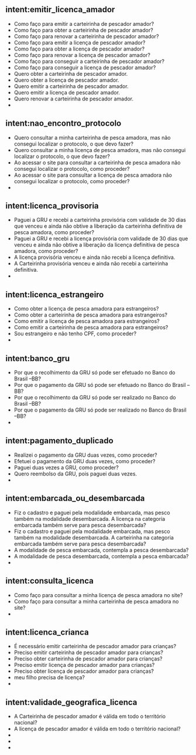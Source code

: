 ## intent:emitir_licenca_amador
 - Como faço para emitir a carteirinha de pescador amador?
 - Como faço para obter a carteirinha de pescador amador?
 - Como faço para renovar a carteirinha de pescador amador?
 - Como faço para emitir a licença de pescador amador?
 - Como faço para obter a licença de pescador amador?
 - Como faço para renovar a licença de pescador amador?
 - Como faço para conseguir a carteirinha de pescador amador?
 - Como faço para conseguir a licença de pescador amador?
 - Quero obter a carteirinha de pescador amador.
 - Quero obter a licença de pescador amador.
 - Quero emitir a carteirinha de pescador amador.
 - Quero emitir a licença de pescador amador.
 - Quero renovar a carteirinha de pescador amador.
 - 
## intent:nao_encontro_protocolo
 - Quero consultar a minha carteirinha de pesca amadora, mas não consegui localizar o protocolo, o que devo fazer?
 - Quero consultar a minha licença de pesca amadora, mas não consegui localizar o protocolo, o que devo fazer?
 - Ao acessar o site para consultar a carteirinha de pesca amadora não consegui localizar o protocolo, como proceder?
 - Ao acessar o site para consultar a licença de pesca amadora não consegui localizar o protocolo, como proceder?
 - 
## intent:licenca_provisoria
 - Paguei a GRU e recebi a carteirinha provisória com validade de 30 dias que venceu e ainda não obtive a liberação da carteirinha definitiva de pesca amadora, como proceder?
 - Paguei a GRU e recebi a licença provisória com validade de 30 dias que venceu e ainda não obtive a liberação da licença definitiva de pesca amadora, como proceder?
 - A licença provisória venceu e ainda não recebi a licença definitiva.
 - A Carteirinha provisória venceu e ainda não recebi a carteirinha definitiva.
 - 
## intent:licenca_estrangeiro
 - Como obter a licença de pesca amadora para estrangeiros?
 - Como obter a carteirinha de pesca amadora para estrangeiros?
 - Como emitir a licença de pesca amadora para estrangeiros?
 - Como emitir a carteirinha de pesca amadora para estrangeiros?
 - Sou estrangeiro e não tenho CPF, como proceder?
 - 
## intent:banco_gru
 - Por que o recolhimento da GRU só pode ser efetuado no Banco do Brasil –BB?
 - Por que o pagamento da GRU só pode ser efetuado no Banco do Brasil –BB?
 - Por que o recolhimento da GRU só pode ser realizado no Banco do Brasil –BB?
 - Por que o pagamento da GRU só pode ser realizado no Banco do Brasil –BB?
 - 
## intent:pagamento_duplicado
 - Realizei o pagamento da GRU duas vezes, como proceder?
 - Efetuei o pagamento da GRU duas vezes, como proceder?
 - Paguei duas vezes a GRU, como proceder?
 - Quero reembolso da GRU, pois paguei duas vezes.
 - 
## intent:embarcada_ou_desembarcada
 - Fiz o cadastro e paguei pela modalidade embarcada, mas pesco também na modalidade desembarcada. A licença na categoria embarcada também serve para pesca desembarcada?
 - Fiz o cadastro e paguei pela modalidade embarcada, mas pesco também na modalidade desembarcada. A carteirinha na categoria embarcada também serve para pesca desembarcada?
 - A modalidade de pesca embarcada, contempla a pesca desembarcada?
 - A modalidade de pesca desembarcada, contempla a pesca embarcada?
 - 
## intent:consulta_licenca
 - Como faço para consultar a minha licença de pesca amadora no site?
 - Como faço para consultar a minha carteirinha de pesca amadora no site?
 - 
## intent:licenca_crianca
 - É necessário emitir carteirinha de pescador amador para crianças?
 - Preciso emitir carteirinha de pescador amador para crianças?
 - Preciso obter carteirinha de pescador amador para crianças?
 - Preciso emitir licença de pescador amador para crianças?
 - Preciso obter licença de pescador amador para crianças?
 - meu filho precisa de licença?
 - 
## intent:validade_geografica_licenca
 - A Carteirinha de pescador amador é válida em todo o território nacional?
 - A licença de pescador amador é válida em todo o território nacional?
 - 
 - 
 - 